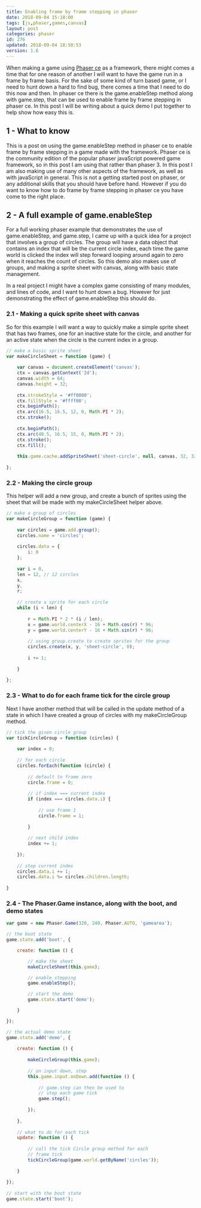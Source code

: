 ```yaml
---
title: Enabling frame by frame stepping in phaser
date: 2018-09-04 15:18:00
tags: [js,phaser,games,canvas]
layout: post
categories: phaser
id: 276
updated: 2018-09-04 18:50:53
version: 1.6
---
```


When making a game using [Phaser ce](https://photonstorm.github.io/phaser-ce/) as a framework, there might comes a time that for one reason of another I will want to have the game run in a frame by frame basis. For the sake of some kind of turn based game, or I need to hunt down a hard to find bug, there comes a time that I need to do this now and then. In phaser ce there is the game.enableStep method along with game.step, that can be used to enable frame by frame stepping in phaser ce. In this post I will be writing about a quick demo I put together to help show how easy this is.

<!-- more -->

## 1 - What to know

This is a post on using the game.enableStep method in phaser ce to enable frame by frame stepping in a game made with the framework. Phaser ce is the community edition of the popular phaser javaScript powered game framework, so in this post I am using that rather than phaser 3. In this post I am also making use of many other aspects of the framework, as well as with javaScript in general. This is not a getting started post on phaser, or any additional skills that you should have before hand. However if you do want to know how to do frame by frame stepping in phaser ce you have come to the right place.

## 2 - A full example of game.enableStep

For a full working phaser example that demonstrates the use of game.enableStep, and game.step, I came up with a quick idea for a project that involves a group of circles. The group will have a data object that contains an index that will be the current circle index, each time the game world is clicked the index will step forward looping around again to zero when it reaches the count of circles. So this demo also makes use of groups, and making a sprite sheet with canvas, along with basic state management.

In a real project I might have a complex game consisting of many modules, and lines of code, and I want to hunt down a bug. However for just demonstrating the effect of game.enableStep this should do.

### 2.1 - Making a quick sprite sheet with canvas

So for this example I will want a way to quickly make a simple sprite sheet that has two frames, one for an inactive state for the circle, and another for an active state when the circle is the current index in a group.

```js
// make a basic sprite sheet
var makeCircleSheet = function (game) {
 
    var canvas = document.createElement('canvas');
    ctx = canvas.getContext('2d');
    canvas.width = 64;
    canvas.height = 32;
 
    ctx.strokeStyle = '#ff0000';
    ctx.fillStyle = '#ffff00';
    ctx.beginPath();
    ctx.arc(16.5, 16.5, 12, 0, Math.PI * 2);
    ctx.stroke();
 
    ctx.beginPath();
    ctx.arc(48.5, 16.5, 15, 0, Math.PI * 2);
    ctx.stroke();
    ctx.fill();
 
    this.game.cache.addSpriteSheet('sheet-circle', null, canvas, 32, 32, 2, 0, 0);
 
};
```

### 2.2 - Making the circle group

This helper will add a new group, and create a bunch of sprites using the sheet that will be made with my makeCircleSheet helper above.

```js
// make a group of circles
var makeCircleGroup = function (game) {
 
    var circles = game.add.group();
    circles.name = 'circles';
 
    circles.data = {
        i: 0
    };
 
    var i = 0,
    len = 12, // 12 circles
    x,
    y,
    r;
 
    // create a sprite for each circle
    while (i < len) {
 
        r = Math.PI * 2 * (i / len);
        x = game.world.centerX - 16 + Math.cos(r) * 96;
        y = game.world.centerY - 16 + Math.sin(r) * 96;
 
        // using group.create to create sprites for the group
        circles.create(x, y, 'sheet-circle', 0);
 
        i += 1;
 
    }
 
};
```

### 2.3 - What to do for each frame tick for the circle group

Next I have another method that will be called in the update method of a state in which I have created a group of circles with my makeCircleGroup method.

```js
// tick the given circle group
var tickCircleGroup = function (circles) {
 
    var index = 0;
 
    // for each circle
    circles.forEach(function (circle) {
 
        // default to frame zero
        circle.frame = 0;
 
        // if index === current index
        if (index === circles.data.i) {
 
            // use frame 1
            circle.frame = 1;
 
        }
 
        // next child index
        index += 1;
 
    });
 
    // step current index
    circles.data.i += 1;
    circles.data.i %= circles.children.length;
 
}
```

### 2.4 - The Phaser.Game instance, along with the boot, and demo states

```js
var game = new Phaser.Game(320, 240, Phaser.AUTO, 'gamearea');

// the boot state
game.state.add('boot', {

    create: function () {

        // make the sheet
        makeCircleSheet(this.game);

        // enable stepping
        game.enableStep();

        // start the demo
        game.state.start('demo');

    }

});

// the actual demo state
game.state.add('demo', {
 
    create: function () {
 
        makeCircleGroup(this.game);
 
        // on input down, step
        this.game.input.onDown.add(function () {
 
            // game.step can then be used to
            // step each game tick
            game.step();
 
        });
 
    },
 
    // what to do for each tick
    update: function () {
 
        // call the tick Circle group method for each
        // frame tick
        tickCircleGroup(game.world.getByName('circles'));
 
    }
 
});
 
// start with the boot state
game.state.start('boot');
```